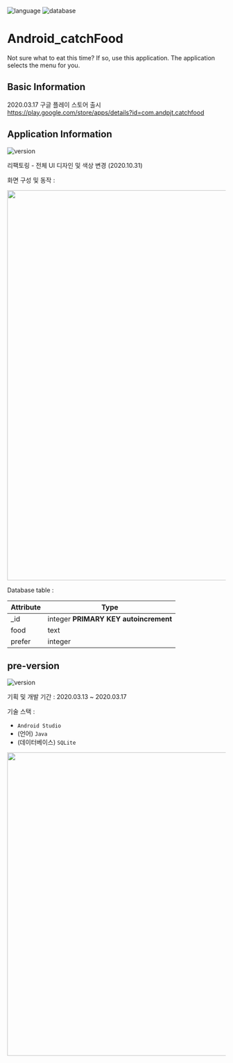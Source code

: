 ![language](https://img.shields.io/badge/language-Java-green)
![database](https://img.shields.io/badge/database-SQLite-d9fff8)

# Android_catchFood

Not sure what to eat this time? If so, use this application. The application selects the menu for you.

## Basic Information

2020.03.17 구글 플레이 스토어 출시
https://play.google.com/store/apps/details?id=com.andpjt.catchfood

## Application Information

![version](https://img.shields.io/badge/ver-2.0.1-e4ff4d)

리팩토링 - 전체 UI 디자인 및 색상 변경 (2020.10.31)

화면 구성 및 동작 :

<image src="./images/ver02-screen.png" width=900 />

Database table :

| Attribute | Type                                  |
| --------- | ------------------------------------- |
| _id       | integer **PRIMARY KEY autoincrement** |
| food      | text                                  |
| prefer    | integer                               |

## pre-version

![version](https://img.shields.io/badge/ver-1.0.8-e4ff4d)

기획 및 개발 기간 : 2020.03.13 ~ 2020.03.17

기술 스택 : 
* `Android Studio`
* (언어) `Java`
* (데이터베이스) `SQLite`

<image src="./images/ver01-screen1.png" width=700 />

